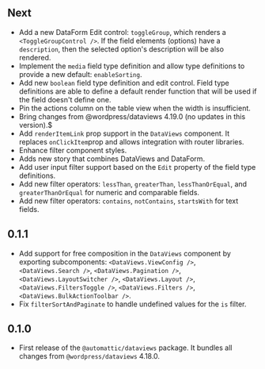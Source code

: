 <!-- This file lists the modifications done to the base package `@wordpress/dataviews` that are published under `@automattic/dataviews`. -->

## Next

- Add a new DataForm Edit control: `toggleGroup`, which renders a `<ToggleGroupControl />`. If the field elements (options) have a `description`, then the selected option's description will be also rendered.
- Implement the `media` field type definition and allow type definitions to provide a new default: `enableSorting`.
- Add new `boolean` field type definition and edit control. Field type definitions are able to define a default render function that will be used if the field doesn't define one.
- Pin the actions column on the table view when the width is insufficient.
- Bring changes from @wordpress/dataviews 4.19.0 (no updates in this version).$
- Add `renderItemLink` prop support in the `DataViews` component. It replaces `onClickItem`prop and allows integration with router libraries.
- Enhance filter component styles.
- Adds new story that combines DataViews and DataForm.
- Add user input filter support based on the `Edit` property of the field type definitions.
- Add new filter operators: `lessThan`, `greaterThan`, `lessThanOrEqual`, and `greaterThanOrEqual` for numeric and comparable fields.
- Add new filter operators: `contains`, `notContains`, `startsWith` for text fields.

## 0.1.1

- Add support for free composition in the `DataViews` component by exporting subcomponents: `<DataViews.ViewConfig />`, `<DataViews.Search />`, `<DataViews.Pagination />`, `<DataViews.LayoutSwitcher />`, `<DataViews.Layout />`, `<DataViews.FiltersToggle />`, `<DataViews.Filters />`, `<DataViews.BulkActionToolbar />`.
- Fix `filterSortAndPaginate` to handle undefined values for the `is` filter.

## 0.1.0

- First release of the `@automattic/dataviews` package. It bundles all changes from `@wordpress/dataviews` 4.18.0.

